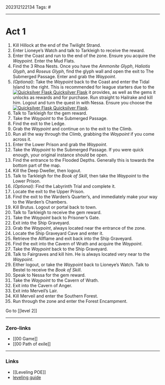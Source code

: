 202312122134
Tags: #

---
# Act 1

1. Kill Hillock at the end of the Twilight Strand.
2. Enter Lioneye’s Watch and talk to Tarkleigh to receive the reward.
3. Enter the Coast and run to the end of the zone. Ensure you acquire the _Waypoint_. Enter the Mud Flats.
4. Find the 3 Rhoa Nests. Once you have the _Ammonite Glyph_, _Haliotis Glyph_, and _Roseus Glyph_, find the glyph wall and open the exit to The Submerged Passage. Enter and grab the _Waypoint_.
5. _(Optional)_: Take the _Waypoint_ back to the Coast and enter the Tidal Island to the right. This is recommended for league starters due to the [![Quicksilver Flask](https://www.poe-vault.com/uploads/poe-items/3241-Item.png "Quicksilver Flask") Quicksilver Flask](https://www.poe-vault.com/items/quicksilver-flask) it provides, as well as the gems it unlocks as rewards and for purchase. Run straight to Hailrake and kill him. Logout and turn the quest in with Nessa. Ensure you choose the [![Quicksilver Flask](https://www.poe-vault.com/uploads/poe-items/3241-Item.png "Quicksilver Flask") Quicksilver Flask](https://www.poe-vault.com/items/quicksilver-flask).
6. Talk to Tarkleigh for the gem reward.
7. Take the _Waypoint_ to the Submerged Passage.
8. Find the exit to the Ledge.
9. Grab the _Waypoint_ and continue on to the exit to the Climb.
10. Run all the way through the Climb, grabbing the _Waypoint_ if you come across it.
11. Enter the Lower Prison and grab the _Waypoint_.
12. Take the _Waypoint_ to the Submerged Passage. If you were quick enough, your original instance should be open.
13. Find the entrance to the Flooded Depths. Generally this is towards the bottom part of the map.
14. Kill the Deep Dweller, then logout.
15. Talk to Tarkleigh for the _Book of Skill_, then take the _Waypoint_ to the Lower Prison.
16. _(Optional)_: Find the Labyrinth Trial and complete it.
17. Locate the exit to the Upper Prison.
18. Find the exit to the Warden’s Quarter’s, and immediately make your way to the Warden’s Chambers.
19. Kill Brutus. Logout or portal back to town.
20. Talk to Tarkleigh to receive the gem reward.
21. Take the _Waypoint_ back to Prisoner’s Gate.
22. Exit into the Ship Graveyard.
23. Grab the _Waypoint_, always located near the entrance of the zone.
24. Locate the Ship Graveyard Cave and enter it.
25. Retrieve the Allflame and exit back into the Ship Graveyard.
26. Find the exit into the Cavern of Wrath and acquire the _Waypoint_.
27. Take the _Waypoint_ back to the Ship Graveyard.
28. Talk to Fairgraves and kill him. He is always located very near to the _Waypoint_.
29. Either logout, or take the _Waypoint_ back to Lioneye’s Watch. Talk to Bestel to receive the _Book of Skill_.
30. Speak to Nessa for the gem reward.
31. Take the _Waypoint_ to the Cavern of Wrath.
32. Exit into the Cavern of Anger.
33. Exit into Merveil’s Lair.
34. Kill Merveil and enter the Southern Forest.
35. Run through the zone and enter the Forest Encampment.

Go to [[level 2]]


---
### Zero-links

- [[00 Game]]
- [[00 Path of exile]]

---
### Links
- [[Leveling POE]]
- [leveling guide](https://www.poe-vault.com/guides/quick-reference-leveling-guide-for-path-of-exile)